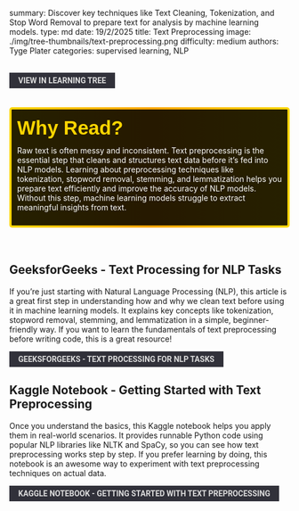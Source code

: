 summary: Discover key techniques like Text Cleaning, Tokenization, and Stop Word Removal to prepare text for analysis by machine learning models.
type: md
date: 19/2/2025
title: Text Preprocessing
image: ./img/tree-thumbnails/text-preprocessing.png
difficulty: medium
authors: Tyge Plater
categories: supervised learning, NLP

<br>
<a href='/learning-tree?node=33' style='
    background-color: #31313a;
    color: gainsboro;
    padding: 6px 16px;
    border: none
    border-radius: 4px;
    text-transform: uppercase;
    font-family: "Roboto", sans-serif;
    font-size: 1em;
    font-weight: bold;
    cursor: pointer;
    text-decoration: none;
    display: inline-block;'
>
  View in Learning Tree
</a>

<br>
<br>
<br>

<div style='
  position: relative;
  padding: 10px; 
  border-radius: 5px;
  background-color: rgba(0, 0, 0, 0.85); 
  border: 4px solid transparent;
  background-image: linear-gradient(90deg, rgba(0, 0, 0, 0.85), rgba(0, 0, 0, 0.85)), linear-gradient(90deg, gold, orange, gold);
  background-origin: border-box;
  background-clip: padding-box, border-box;
'>

<svg width='200' height='50' style='display: block; margin-bottom: 5px;'>
  <text x='0' y='35' font-size='35' font-family='Arial' font-weight='bold' fill='gold'>
    Why Read?
    <animate attributeName='fill' values='gold; orange; gold' dur='3s' repeatCount='indefinite' />
  </text>
</svg>

<p style='color: white; margin-top: 2px;'>Raw text is often messy and inconsistent. Text preprocessing is the essential step that cleans and structures text data before it’s fed into NLP models. Learning about preprocessing techniques like tokenization, stopword removal, stemming, and lemmatization helps you prepare text efficiently and improve the accuracy of NLP models. Without this step, machine learning models struggle to extract meaningful insights from text.
</p>
</div>

<br/>
<br/>

## **GeeksforGeeks - Text Processing for NLP Tasks**
If you’re just starting with Natural Language Processing (NLP), this article is a great first step in understanding how and why we clean text before using it in machine learning models. It explains key concepts like tokenization, stopword removal, stemming, and lemmatization in a simple, beginner-friendly way. If you want to learn the fundamentals of text preprocessing before writing code, this is a great resource!
<br/>

<a href='https://www.geeksforgeeks.org/text-preprocessing-for-nlp-tasks/' style='
    background-color: #31313a;
    color: gainsboro;
    padding: 6px 16px;
    border: none
    border-radius: 4px;
    text-transform: uppercase;
    font-family: "Roboto", sans-serif;
    font-size: 1em;
    font-weight: bold;
    cursor: pointer;
    text-decoration: none;
    display: inline-block;'
/> GeeksforGeeks - Text Processing for NLP Tasks
<br>
</a>

## **Kaggle Notebook - Getting Started with Text Preprocessing**
Once you understand the basics, this Kaggle notebook helps you apply them in real-world scenarios. It provides runnable Python code using popular NLP libraries like NLTK and SpaCy, so you can see how text preprocessing works step by step. If you prefer learning by doing, this notebook is an awesome way to experiment with text preprocessing techniques on actual data.
<br/>

<a href='https://www.kaggle.com/code/sudalairajkumar/getting-started-with-text-preprocessing' style='
    background-color: #31313a;
    color: gainsboro;
    padding: 6px 16px;
    border: none
    border-radius: 4px;
    text-transform: uppercase;
    font-family: "Roboto", sans-serif;
    font-size: 1em;
    font-weight: bold;
    cursor: pointer;
    text-decoration: none;
    display: inline-block;'
/> Kaggle Notebook - Getting Started with Text Preprocessing
<br>
</a>


